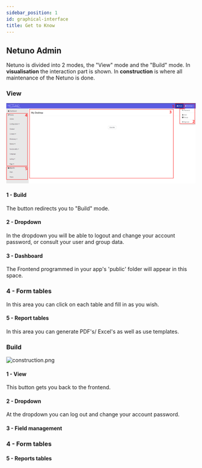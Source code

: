 ```yaml
---
sidebar_position: 1
id: graphical-interface
title: Get to Know
---
```

## Netuno Admin

Netuno is divided into 2 modes, the "View" mode and the "Build" mode. In **visualisation** the interaction part is shown. In **construction** is where all maintenance of the Netuno is done.

### View

![visualize.png](/docs/assets/visualize.png)  

#### 1 - Build

The button redirects you to "Build" mode.

#### 2 - Dropdown

In the dropdown you will be able to logout and change your account password, or consult your user and group data.

#### 3 - Dashboard

The Frontend programmed in your app's 'public' folder will appear in this space.

### 4 - Form tables

In this area you can click on each table and fill in as you wish.

#### 5 - Report tables

In this area you can generate PDF's/ Excel's as well as use templates.

### Build

![construction.png](/docs/assets/construction.png)  

#### 1 - View

This button gets you back to the frontend.

#### 2 - Dropdown

At the dropdown you can log out and change your account password.

#### 3 - Field management

### 4 - Form tables

#### 5 - Reports tables
